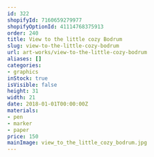 ```yaml
---
id: 322
shopifyId: 7160659279977
shopifyOptionId: 41114768375913
order: 240
title: View to the little cozy Bodrum
slug: view-to-the-little-cozy-bodrum
url: art-works/view-to-the-little-cozy-bodrum
aliases: []
categories:
- graphics
inStock: true
isVisible: false
height: 31
width: 21
date: 2018-01-01T00:00:00Z
materials:
- pen
- marker
- paper
price: 150
mainImage: view_to_the_little_cozy_bodrum.jpg
---
```


